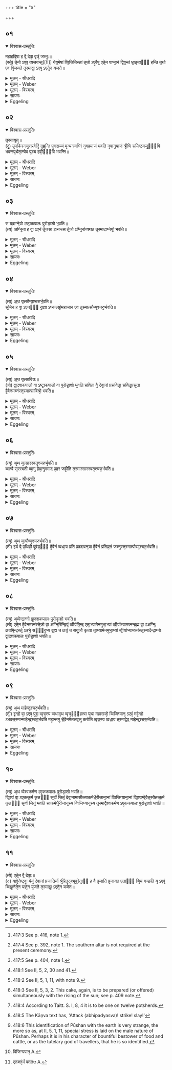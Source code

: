 +++
title = "४"

+++


## ०१


<details open><summary>विश्वास-प्रस्तुतिः</summary>

महाहवि᳘षा ह वै᳘ देवा᳘ वृत्रं᳘ जघ्नुः॥  
(स्ते᳘) ते᳘नो ऽएव᳘ व्यजयन्त᳘[[!!]] येय᳘मेषां व्वि᳘जितिस्तां त᳘थो ऽए᳘वैष᳘ एते᳘न पाप्मा᳘नं द्विष᳘न्तं भ्रा᳘तृव्यᳫँ᳭ हन्ति त᳘थो एव वि᳘जयते त᳘स्माद्वा᳘ ऽएष᳘ ऽएते᳘न यजते॥
</details>

<details><summary>मूलम् - श्रीधरादि</summary>

महाहवि᳘षा ह वै᳘ देवा᳘ वृत्रं᳘ जघ्नुः॥  
(स्ते᳘) ते᳘नो ऽएव᳘ व्यजयन्त᳘[[!!]] येय᳘मेषां व्वि᳘जितिस्तां त᳘थो ऽए᳘वैष᳘ एते᳘न पाप्मा᳘नं द्विष᳘न्तं भ्रा᳘तृव्यᳫँ᳭ हन्ति त᳘थो एव वि᳘जयते त᳘स्माद्वा᳘ ऽएष᳘ ऽएते᳘न यजते॥
</details>

<details><summary>मूलम् - Weber</summary>

महाहवि᳘ष ह वै᳘ देवा᳘ वृत्रं᳘ जघ्नुः॥  
ते᳘नो एव व्य᳘जयन्तॗ येय᳘मेषां वि᳘जितिस्तां त᳘थो एॗवैष᳘ एते᳘न पाप्मा᳘नं द्विष᳘न्तम् भ्रा᳘तृव्यᳫं हन्ति त᳘थो एव वि᳘जयते त᳘स्माद्वा᳘ एष᳘ एते᳘न यजते॥
</details>

<details><summary>मूलम् - विस्वरम्</summary>


</details>

<details><summary>सायणः</summary>

…
</details>

<details><summary>Eggeling</summary>

1. Verily, by means of the Great Oblation the gods slew Vr̥tra [^egg_929]; by means of it they gained that supreme authority which they now wield; and so does he (the Sacrificer) thereby now slay his wicked, spiteful enemy, and gain the victory: this is why he performs this sacrifice.

[^egg_929]: 417:3 See p. 416, note 1.
</details>


## ०२


<details open><summary>विश्वास-प्रस्तुतिः</summary>

त᳘स्यायृ᳘त्॥  
(दु᳘) उ᳘पकिरन्त्युत्तरवेदिं᳘ गृह्ण᳘न्ति पृषदाज्यं म᳘न्थन्त्यग्निं न᳘वप्रयाजं भवति न᳘वानुयाजं त्री᳘णि समिष्टयजू᳘ᳫं᳘षि भवन्त्य᳘थैता᳘न्येव प᳘ञ्च हवी᳘ᳫं᳘षि भवन्ति॥
</details>

<details><summary>मूलम् - श्रीधरादि</summary>

त᳘स्यायृ᳘त्॥  
(दु᳘) उ᳘पकिरन्त्युत्तरवेदिं᳘ गृह्ण᳘न्ति पृषदाज्यं म᳘न्थन्त्यग्निं न᳘वप्रयाजं भवति न᳘वानुयाजं त्री᳘णि समिष्टयजू᳘ᳫं᳘षि भवन्त्य᳘थैता᳘न्येव प᳘ञ्च हवी᳘ᳫं᳘षि भवन्ति॥
</details>

<details><summary>मूलम् - Weber</summary>

त᳘स्यावृत्॥  
उ᳘पकिरन्त्युत्तरवेदिं᳘ गृह्ण᳘न्ति पृषदाज्यम् म᳘न्थन्त्यग्निं न᳘वप्रयाजम् भवति न᳘वानुयाजं त्री᳘णि समिष्टयजूं᳘षि भवन्त्य᳘थैता᳘न्येव प᳘ञ्च हवीं᳘षि भवन्ति॥
</details>

<details><summary>मूलम् - विस्वरम्</summary>


</details>

<details><summary>सायणः</summary>

…
</details>

<details><summary>Eggeling</summary>

2. The mode of its performance (is as follows): They raise an uttara-vedi [^egg_930]; they use clotted butter [^egg_931]; and they churn the fire. There are nine

[^egg_930]: 417:4 See p. 392, note 1. The southern altar is not required at the present ceremony.

[^egg_931]: 417:5 See p. 404, note 1.

fore-offerings and nine after-offerings [^egg_932], and three Samishṭayajus. In the first place there are those five oblations [^egg_933].

[^egg_932]: 418:1 See II, 5, 2, 30 and 41.

[^egg_933]: 418:2 See II, 5, 1, 11, with note 9.
</details>


## ०३


<details open><summary>विश्वास-प्रस्तुतिः</summary>

स य᳘दाग्ने᳘यो ऽष्टा᳘कपालः पुरोडा᳘शो भ᳘वति॥  
(त्य) अग्नि᳘ना ह वा᳘ ऽएनं ते᳘जसा ऽघ्नन्त्स ते᳘जो ऽग्नि᳘र्नाव्यथत त᳘स्मादाग्नेयो᳘ भवति॥
</details>

<details><summary>मूलम् - श्रीधरादि</summary>

स य᳘दाग्ने᳘यो ऽष्टा᳘कपालः पुरोडा᳘शो भ᳘वति॥  
(त्य) अग्नि᳘ना ह वा᳘ ऽएनं ते᳘जसा ऽघ्नन्त्स ते᳘जो ऽग्नि᳘र्नाव्यथत त᳘स्मादाग्नेयो᳘ भवति॥
</details>

<details><summary>मूलम् - Weber</summary>

स य᳘दाग्नेॗयो ऽष्टा᳘कपालः पुरोडा᳘शो भ᳘वति॥  
अग्नि᳘ना ह वा᳘ एनं ते᳘जसाघ्नन्त्स ते᳘जो ऽग्निॗर्नाव्यथत त᳘स्मादाग्नेयो᳘ भवति॥
</details>

<details><summary>मूलम् - विस्वरम्</summary>


</details>

<details><summary>सायणः</summary>

…
</details>

<details><summary>Eggeling</summary>

3. Now as to why there is a cake on eight potsherds for Agni. With Agni, (shaped into) a sharp point (tejas) [^egg_934], indeed, they (the gods) slew him (Vr̥tra); and Agni, that sharp point, swerved not: hence there is (a cake) for Agni.

[^egg_934]: 418:3 See II, 5, 3, 2. This cake, again, is to be prepared (or offered) simultaneously with the rising of the sun; see p. 409 note.
</details>


## ०४


<details open><summary>विश्वास-प्रस्तुतिः</summary>

(त्य᳘) अ᳘थ य᳘त्सौम्य᳘श्चरुर्भ᳘वति॥  
सो᳘मेन ह वा᳘ ऽएनᳫँ᳭ रा᳘ज्ञा ऽघ्नन्त्सो᳘मराजान एव त᳘स्मात्सौम्य᳘श्चरु᳘र्भवति॥
</details>

<details><summary>मूलम् - श्रीधरादि</summary>

(त्य᳘) अ᳘थ य᳘त्सौम्य᳘श्चरुर्भ᳘वति॥  
सो᳘मेन ह वा᳘ ऽएनᳫँ᳭ रा᳘ज्ञा ऽघ्नन्त्सो᳘मराजान एव त᳘स्मात्सौम्य᳘श्चरु᳘र्भवति॥
</details>

<details><summary>मूलम् - Weber</summary>

अ᳘थ य᳘त्सौम्य᳘श्चरुर्भ᳘वति॥  
सो᳘मेन ह वा᳘ एनं रा᳘ज्ञाघ्नन्त्सो᳘मराजान एव त᳘स्मात्सौम्य᳘श्चरु᳘र्भवति॥
</details>

<details><summary>मूलम् - विस्वरम्</summary>


</details>

<details><summary>सायणः</summary>

…
</details>

<details><summary>Eggeling</summary>

4. Then as to why there is a rice-pap for Soma. With the aid of Soma, the king, indeed they slew him, they who have Soma for their king: hence there is a pap for Soma.
</details>


## ०५


<details open><summary>विश्वास-प्रस्तुतिः</summary>

(त्य᳘) अ᳘थ य᳘त्सावित्रः॥  
(त्रो) द्वा᳘दशकपालो वा ऽष्टा᳘कपालो वा पुरोडा᳘शो भ᳘वति सविता वै᳘ देवा᳘नां प्रसविता᳘ सवितृ᳘प्रसूता है᳘वैनमघ्नंस्त᳘स्मात्सावित्रो᳘ भवति॥
</details>

<details><summary>मूलम् - श्रीधरादि</summary>

(त्य᳘) अ᳘थ य᳘त्सावित्रः॥  
(त्रो) द्वा᳘दशकपालो वा ऽष्टा᳘कपालो वा पुरोडा᳘शो भ᳘वति सविता वै᳘ देवा᳘नां प्रसविता᳘ सवितृ᳘प्रसूता है᳘वैनमघ्नंस्त᳘स्मात्सावित्रो᳘ भवति॥
</details>

<details><summary>मूलम् - Weber</summary>

अ᳘थ य᳘त्सावित्रः॥  
द्वा᳘दशकपालो वाष्टा᳘कपालो वा पुरोडा᳘शो भ᳘वति सविता वै᳘ देवा᳘नाम् प्रसविता᳘ सवितृ᳘प्रसूता हैॗवैनमघ्नंस्त᳘स्मात्सावित्रो᳘ भवति॥
</details>

<details><summary>मूलम् - विस्वरम्</summary>


</details>

<details><summary>सायणः</summary>

…
</details>

<details><summary>Eggeling</summary>

5. Then as to why there is a cake on twelve, or eight [^egg_935], potsherds for Savitr̥. Savitr̥, indeed, is the impeller (prasavitr̥) of the gods; and impelled by Savitr̥ they slew him: hence there is (a cake) for Savitr̥.

[^egg_935]: 418:4 According to Taitt. S. I, 8, 4 it is to be one on twelve potsherds.
</details>


## ०६


<details open><summary>विश्वास-प्रस्तुतिः</summary>

(त्य᳘) अ᳘थ य᳘त्सारस्वत᳘श्चरुर्भ᳘वति॥  
व्वाग्वै स᳘रस्वती व्वा᳘गु हैवा᳘नुममाद प्र᳘हर जही᳘ति त᳘स्मात्सारस्वत᳘श्चरु᳘र्भवति॥
</details>

<details><summary>मूलम् - श्रीधरादि</summary>

(त्य᳘) अ᳘थ य᳘त्सारस्वत᳘श्चरुर्भ᳘वति॥  
व्वाग्वै स᳘रस्वती व्वा᳘गु हैवा᳘नुममाद प्र᳘हर जही᳘ति त᳘स्मात्सारस्वत᳘श्चरु᳘र्भवति॥
</details>

<details><summary>मूलम् - Weber</summary>

अ᳘थ य᳘त्सारस्वत᳘श्चरुर्भ᳘वति॥  
वाग्वै स᳘रस्वती वा᳘गु हैवा᳘नुममाद प्र᳘हर जही᳘ति त᳘स्मात्सारस्वत᳘श्चरु᳘र्भवति॥
</details>

<details><summary>मूलम् - विस्वरम्</summary>


</details>

<details><summary>सायणः</summary>

…
</details>

<details><summary>Eggeling</summary>

6. Then as to why there is a rice-pap for Sarasvatī. Sarasvatī in truth is Speech; and Speech indeed it was that cheered them up, saying, 'Strike! slay [^egg_936]!' Hence there is a pap for Sarasvatī.

[^egg_936]: 418:5 The Kāṇva text has, 'Attack (abhipadyasva)! strike! slay!'
</details>


## ०७


<details open><summary>विश्वास-प्रस्तुतिः</summary>

(त्य᳘) अ᳘थ य᳘त्पौष्ण᳘श्चरुर्भ᳘वति॥  
(ती) इयं वै᳘ पृथिवी᳘ पू᳘षेय᳘ᳫँ᳘ है᳘वैनं व्वधा᳘य प्रति प्र᳘ददावन᳘या है᳘वैनं प्रतिप्र᳘त्तं जघ्नुस्त᳘स्मात्पौष्ण᳘श्चरु᳘र्भवति॥
</details>

<details><summary>मूलम् - श्रीधरादि</summary>

(त्य᳘) अ᳘थ य᳘त्पौष्ण᳘श्चरुर्भ᳘वति॥  
(ती) इयं वै᳘ पृथिवी᳘ पू᳘षेय᳘ᳫँ᳘ है᳘वैनं व्वधा᳘य प्रति प्र᳘ददावन᳘या है᳘वैनं प्रतिप्र᳘त्तं जघ्नुस्त᳘स्मात्पौष्ण᳘श्चरु᳘र्भवति॥
</details>

<details><summary>मूलम् - Weber</summary>

अ᳘थ य᳘त्पौष्ण᳘श्चरुर्भ᳘वति॥  
इयं वै᳘ पृथिवी᳘ पूॗषेय᳘ᳫं᳘ हैॗवैनम् बधा᳘य प्रतिप्र᳘ददावन᳘या हैॗवैनम् प्रतिप्र᳘त्तं जघ्नुस्त᳘स्मात्पौष्ण᳘श्चरु᳘र्भवति॥
</details>

<details><summary>मूलम् - विस्वरम्</summary>


</details>

<details><summary>सायणः</summary>

…
</details>

<details><summary>Eggeling</summary>

7. Then as to why there is a rice-pap for Pūshan. Pūshan doubtless is this earth [^egg_937], and this

[^egg_937]: 418:6 This identification of Pūshan with the earth is very strange, the more so as, at II, 5, 1, 11, special stress is laid on the male nature of Pūshan. Perhaps it is in his character of bountiful bestower of food and cattle, or as the tutelary god of travellers, that he is so identified.

earth, indeed, gave him (Vr̥tra) up to slaughter; and they slew him, thus given up by her: hence there is a rice-pap for Pūshan.
</details>


## ०८


<details open><summary>विश्वास-प्रस्तुतिः</summary>

(त्य᳘) अ᳘थैन्द्राग्नो द्वा᳘दशकपालः पुरोडा᳘शो भवति॥  
(त्ये) एते᳘न है᳘वैनमघ्नंस्ते᳘जो वा᳘ अग्नि᳘रिन्द्रियं᳘ व्वीर्यमि᳘न्द्र एता᳘भ्यामेनमुभा᳘भ्यां व्वी᳘र्याभ्यामघ्नन्ब्र᳘ह्म वा᳘ ऽअग्निः᳘ क्षत्रमि᳘न्द्रस्ते᳘ ऽउभे᳘ सᳫँ᳭र᳘भ्य ब्र᳘ह्म च क्षत्रं᳘ च सयु᳘जौ कृत्वा ता᳘भ्यामेनमुभा᳘भ्यां व्वी᳘र्याभ्यामघ्नंस्त᳘स्मादैन्द्राग्नो द्वा᳘दशकपालः पुरोडा᳘शो भवति॥
</details>

<details><summary>मूलम् - श्रीधरादि</summary>

(त्य᳘) अ᳘थैन्द्राग्नो द्वा᳘दशकपालः पुरोडा᳘शो भवति॥  
(त्ये) एते᳘न है᳘वैनमघ्नंस्ते᳘जो वा᳘ अग्नि᳘रिन्द्रियं᳘ व्वीर्यमि᳘न्द्र एता᳘भ्यामेनमुभा᳘भ्यां व्वी᳘र्याभ्यामघ्नन्ब्र᳘ह्म वा᳘ ऽअग्निः᳘ क्षत्रमि᳘न्द्रस्ते᳘ ऽउभे᳘ सᳫँ᳭र᳘भ्य ब्र᳘ह्म च क्षत्रं᳘ च सयु᳘जौ कृत्वा ता᳘भ्यामेनमुभा᳘भ्यां व्वी᳘र्याभ्यामघ्नंस्त᳘स्मादैन्द्राग्नो द्वा᳘दशकपालः पुरोडा᳘शो भवति॥
</details>

<details><summary>मूलम् - Weber</summary>

अ᳘थैन्द्राग्नौ द्वा᳘दशकपालः पुरोडा᳘शो भवति॥  
एते᳘न हैॗवैनमघ्नंस्ते᳘जो वा᳘ अग्नि᳘रिन्द्रि᳘यं वीर्य᳘मि᳘न्द्र एता᳘भ्यामेनमुभा᳘भ्यां वीॗर्याभ्यामघ्नन्ब्र᳘ह्म वा᳘ अग्निः᳘ क्षत्रमि᳘न्द्रस्ते᳘ उभे᳘ संर᳘भ्य ब्र᳘ह्म च क्षत्रं᳘ च सयु᳘जौ कृत्वा ता᳘भ्यामेनमुभा᳘भ्यां वीॗर्याभ्यामघ्नंस्त᳘स्मादैन्द्राग्नो द्वा᳘दशकपालः पुरोडा᳘शो भवति॥
</details>

<details><summary>मूलम् - विस्वरम्</summary>


</details>

<details><summary>सायणः</summary>

…
</details>

<details><summary>Eggeling</summary>

8. Then follows a cake on twelve, potsherds for Indra and Agni; for by means of that they slew him, since Agni means fiery glow (tejas), and Indra means manly power, and by means of these two powers they did indeed slay him. Moreover, Agni is the priesthood, and Indra is the nobility; having allied these two, having closely united the priesthood with the nobility, they (the gods) slew him by means of these two powers: hence there is a cake on twelve potsherds for Indra and Agni.
</details>


## ०९


<details open><summary>विश्वास-प्रस्तुतिः</summary>

(त्य᳘) अ᳘थ माहेन्द्र᳘श्चरु᳘र्भवति॥  
(ती᳘) इ᳘न्द्रो वा᳘ ऽएष᳘ पुरा᳘ व्वृत्र᳘स्य व्वधाद᳘थ व्वृत्र᳘ᳫं᳘हत्वा य᳘था महाराजो᳘ व्विजिग्यान᳘ ऽएवं᳘ महे᳘न्द्रो ऽभवत्त᳘स्मान्माहेन्द्र᳘श्चरु᳘र्भवति महा᳘न्तमु चै᳘वैनमेतत्ख᳘लु करोति व्वृत्र᳘स्य व्वधा᳘य त᳘स्माद्वेव᳘ माहेन्द्र᳘श्चरु᳘र्भवति॥
</details>

<details><summary>मूलम् - श्रीधरादि</summary>

(त्य᳘) अ᳘थ माहेन्द्र᳘श्चरु᳘र्भवति॥  
(ती᳘) इ᳘न्द्रो वा᳘ ऽएष᳘ पुरा᳘ व्वृत्र᳘स्य व्वधाद᳘थ व्वृत्र᳘ᳫं᳘हत्वा य᳘था महाराजो᳘ व्विजिग्यान᳘ ऽएवं᳘ महे᳘न्द्रो ऽभवत्त᳘स्मान्माहेन्द्र᳘श्चरु᳘र्भवति महा᳘न्तमु चै᳘वैनमेतत्ख᳘लु करोति व्वृत्र᳘स्य व्वधा᳘य त᳘स्माद्वेव᳘ माहेन्द्र᳘श्चरु᳘र्भवति॥
</details>

<details><summary>मूलम् - Weber</summary>

अ᳘थ माहेन्द्र᳘श्चरु᳘र्भवति॥  
इ᳘न्द्रो वा᳘ एष᳘ पुरा᳘ वृत्र᳘स्य बधाद᳘थ वृत्र᳘ᳫं᳘ हत्वा य᳘था महाराजो᳘ विजिग्यान᳘ [^wbr_1] एवं᳘ महेॗन्द्रो ऽभवत्त᳘स्मान्माहेन्द्र᳘श्चरु᳘र्भवति महा᳘न्तमु चैॗवैनमेतत्ख᳘लु करोति वृत्र᳘स्य बधा᳘य त᳘स्माद्वेव᳘ माहेन्द्र᳘श्चरु᳘र्भवति॥  

[^wbr_1]: विजिग्यपान᳘ A.
</details>

<details><summary>मूलम् - विस्वरम्</summary>


</details>

<details><summary>सायणः</summary>

…
</details>

<details><summary>Eggeling</summary>

9. Then follows a rice-part for Mahendra. For before the slaying of Vr̥tra he was indeed Indra; but after slaying Vr̥tra he became Mahendra (the great Indra), even as (a king becomes) a mahārāja, after obtaining the victory: hence there is a rice-pap for Mahendra. And thereby indeed he renders him great (strong), for the slaying of Vr̥tra: for this reason also there is a rice-pap for Mahendra.
</details>


## १०


<details open><summary>विश्वास-प्रस्तुतिः</summary>

(त्य᳘) अ᳘थ व्वैश्वकर्मण ऽए᳘ककपालः पुरोडा᳘शो भवति॥  
व्वि᳘श्वं वा᳘ ऽएतत्क᳘र्म कृतᳫँ᳭ स᳘र्व्वं जितं᳘ देवा᳘नामासीत्साकमेधै᳘रीजाना᳘नां व्विजिग्याना᳘नां व्वि᳘श्वम्वे᳘वैत᳘स्यैतत्क᳘र्म कृतᳫँ᳭ स᳘र्व्वं जितं᳘ भवति साकमेधै᳘रीजान᳘स्य व्विजिग्यान᳘स्य त᳘स्माद्वैश्वकर्मण ऽए᳘ककपालः पुरोडा᳘शो भवति॥
</details>

<details><summary>मूलम् - श्रीधरादि</summary>

(त्य᳘) अ᳘थ व्वैश्वकर्मण ऽए᳘ककपालः पुरोडा᳘शो भवति॥  
व्वि᳘श्वं वा᳘ ऽएतत्क᳘र्म कृतᳫँ᳭ स᳘र्व्वं जितं᳘ देवा᳘नामासीत्साकमेधै᳘रीजाना᳘नां व्विजिग्याना᳘नां व्वि᳘श्वम्वे᳘वैत᳘स्यैतत्क᳘र्म कृतᳫँ᳭ स᳘र्व्वं जितं᳘ भवति साकमेधै᳘रीजान᳘स्य व्विजिग्यान᳘स्य त᳘स्माद्वैश्वकर्मण ऽए᳘ककपालः पुरोडा᳘शो भवति॥
</details>

<details><summary>मूलम् - Weber</summary>

अ᳘थ वैश्वकर्मण ए᳘ककपालः पुरोडा᳘शो भवति॥  
वि᳘श्वं वा᳘ एतत्क᳘र्म कृतᳫं स᳘र्वं जितं᳘ देवा᳘नामासीत्साकमेधै᳘रीजाना᳘नां विजिग्याना᳘नां वि᳘श्वम्वेॗवैत᳘स्यैतत्क᳘र्म [^wbr_2] कृतᳫं स᳘र्वं जित᳘म् भवति साकमेधै᳘रीजान᳘स्य विजिग्यान᳘स्य त᳘स्माद्वैश्वकर्मण ए᳘ककपालः पुरोडा᳘शो भवति॥  

[^wbr_2]: एतक्तं᳘र्भ क्ततᳫ A.
</details>

<details><summary>मूलम् - विस्वरम्</summary>


</details>

<details><summary>सायणः</summary>

…
</details>

<details><summary>Eggeling</summary>

10. Then follows a cake on one potsherd for Viśvakarman. To the gods, indeed, on performing the Sākamedha-sacrifice and obtaining the victory (over Vr̥tra), that sacred work (karman) was made complete (viśva), and all was conquered; and so is that sacred work made complete, and all is conquered, by him who has performed the Sākamedha-sacrifice and obtained the victory: hence there is a cake on one potsherd for Viśvakarman.
</details>


## ११


<details open><summary>विश्वास-प्रस्तुतिः</summary>

(त्ये) एते᳘न वै᳘ देवाः᳘॥  
(०) यज्ञे᳘नेष्ट्वा᳘ येयं᳘ देवानां प्रजातिर्या श्री᳘रेत᳘द्बभूवुरेता᳘ᳫं ह वै प्र᳘जातिं प्र᳘जायत एताᳫँ᳭ श्रि᳘यं गच्छति य᳘ ऽएवं᳘ व्विद्वा᳘नेते᳘न यज्ञे᳘न य᳘जते त᳘स्माद्वा᳘ ऽएते᳘न यजेत॥
</details>

<details><summary>मूलम् - श्रीधरादि</summary>

(त्ये) एते᳘न वै᳘ देवाः᳘॥  
(०) यज्ञे᳘नेष्ट्वा᳘ येयं᳘ देवानां प्रजातिर्या श्री᳘रेत᳘द्बभूवुरेता᳘ᳫं ह वै प्र᳘जातिं प्र᳘जायत एताᳫँ᳭ श्रि᳘यं गच्छति य᳘ ऽएवं᳘ व्विद्वा᳘नेते᳘न यज्ञे᳘न य᳘जते त᳘स्माद्वा᳘ ऽएते᳘न यजेत॥
</details>

<details><summary>मूलम् - Weber</summary>

एते᳘न वै᳘ देवाः᳟॥  
यज्ञे᳘नेष्ट्वाॗ येयं᳘ देवानाम् प्रजातिर्या श्री᳘रेत᳘द्बभूवुरेता᳘ᳫं᳘ ह वै प्र᳘जातिम् प्र᳘जायत एतां श्रि᳘यं गछति य᳘ एवं᳘ विद्वा᳘नेते᳘न यज्ञे᳘न य᳘जते त᳘स्माद्वा᳘ एते᳘न यजेत॥
</details>

<details><summary>मूलम् - विस्वरम्</summary>


</details>

<details><summary>सायणः</summary>

…
</details>

<details><summary>Eggeling</summary>

11. And, verily, by performing this sacrifice the gods became what race, what prosperity of the gods there now is; and that same race he propagates,

that same prosperity he attains, whosoever, knowing this, performs this sacrifice. Let him therefore perform this sacrifice.
</details>

